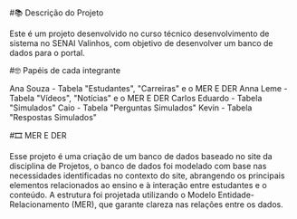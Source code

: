 #📚 Descrição do Projeto

Este é um projeto desenvolvido no curso técnico   desenvolvimento de sistema no SENAI Valinhos, com objetivo de desenvolver um banco de dados para o portal.

#🤓 Papéis de cada integrante

Ana Souza - Tabela "Estudantes", "Carreiras" e o MER E DER
Anna Leme - Tabela "Vídeos", "Notícias" e o MER E DER
Carlos Eduardo - Tabela "Simulados"
Caio - Tabela "Perguntas Simulados"
Kevin - Tabela "Respostas Simulados"

#🎞 MER E DER

Esse projeto é uma criação de um banco de dados baseado  no site da disciplina de Projetos, o banco de dados foi
modelado com base nas necessidades identificadas no contexto do site, abrangendo os principais elementos
relacionados ao ensino e à interação entre estudantes e o conteúdo. A estrutura foi projetada utilizando o Modelo
Entidade-Relacionamento (MER), que garante clareza nas relações entre os dados.